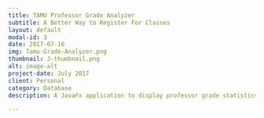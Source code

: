 ```yaml
---
title: TAMU Professor Grade Analyzer
subtitle: A Better Way to Register For Classes
layout: default
modal-id: 3
date: 2017-07-16
img: Tamu-Grade-Analyzer.png
thumbnail: J-thumbnail.png
alt: image-alt
project-date: July 2017
client: Personal
category: Database
description: A JavaFx application to display professor grade statistics for Texas A&amp;M courses. It was developed to assist with course registration and finding the best professor. Other similar sites didn't have as detailed reports or weren't free.

---
```

